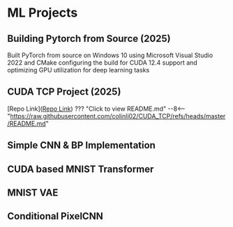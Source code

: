 # ML Projects

## Building Pytorch from Source (2025)
Built PyTorch from source on Windows 10 using Microsoft Visual Studio 2022 and CMake
configuring the build for CUDA 12.4 support and optimizing GPU utilization for deep learning tasks

## CUDA TCP Project (2025)
[Repo Link]([Repo Link](https://github.com/colinli02/cpp_repl_db))
??? "Click to view README.md"
    --8<-- "https://raw.githubusercontent.com/colinli02/CUDA_TCP/refs/heads/master/README.md"


## Simple CNN & BP Implementation

## CUDA based MNIST Transformer

## MNIST VAE 

## Conditional PixelCNN